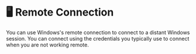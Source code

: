 # 🖥 Remote Connection

You can use Windows's remote connection to connect to a distant Windows session. You can connect using the credentials you typically use to connect when you are not working remote.
